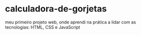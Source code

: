 # calculadora-de-gorjetas
<p>meu primeiro projeto web, onde aprendi na prática a lidar com as tecnologias: HTML, CSS e JavaScript</p>
<img src="">
